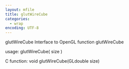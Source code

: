 ```yaml
---
layout: mfile
title: glutWireCube
categories:
  - wrap
encoding: UTF-8
---
```


glutWireCube  Interface to OpenGL function glutWireCube

usage:  glutWireCube( size )

C function:  void glutWireCube(GLdouble size)